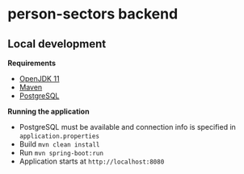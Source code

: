 # person-sectors backend

## Local development


**Requirements**
- [OpenJDK 11](https://openjdk.java.net/projects/jdk/11/)
- [Maven](https://maven.apache.org/)
- [PostgreSQL](https://www.postgresql.org/)

**Running the application**
- PostgreSQL must be available and connection info is specified in `application.properties`
- Build `mvn clean install`
- Run `mvn spring-boot:run`
- Application starts at `http://localhost:8080`